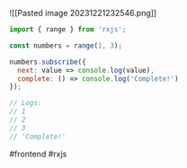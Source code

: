 ![[Pasted image 20231221232546.png]]

```javascript
import { range } from 'rxjs';

const numbers = range(1, 3);

numbers.subscribe({
  next: value => console.log(value),
  complete: () => console.log('Complete!')
});

// Logs:
// 1
// 2
// 3
// 'Complete!'
```

#frontend #rxjs 